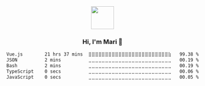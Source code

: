 <div align="center">
  <img src="https://media.giphy.com/media/v1.Y2lkPTc5MGI3NjExbWNrdHRsMmV6NHV1NGIwdXN6MmZpZ3g2c3oycDIxemcwdDluMjBmOCZlcD12MV9pbnRlcm5hbF9naWZfYnlfaWQmY3Q9cw/XEOUMqltCrGdCnatFF/giphy.gif" width="60px" align="center">
  <h3>Hi, I'm Mari 👋</h3>
</div>

<!--START_SECTION:waka-->

```txt
Vue.js        21 hrs 37 mins  ⣿⣿⣿⣿⣿⣿⣿⣿⣿⣿⣿⣿⣿⣿⣿⣿⣿⣿⣿⣿⣿⣿⣿⣿⣷   99.38 %
JSON          2 mins          ⣀⣀⣀⣀⣀⣀⣀⣀⣀⣀⣀⣀⣀⣀⣀⣀⣀⣀⣀⣀⣀⣀⣀⣀⣀   00.19 %
Bash          2 mins          ⣀⣀⣀⣀⣀⣀⣀⣀⣀⣀⣀⣀⣀⣀⣀⣀⣀⣀⣀⣀⣀⣀⣀⣀⣀   00.19 %
TypeScript    0 secs          ⣀⣀⣀⣀⣀⣀⣀⣀⣀⣀⣀⣀⣀⣀⣀⣀⣀⣀⣀⣀⣀⣀⣀⣀⣀   00.06 %
JavaScript    0 secs          ⣀⣀⣀⣀⣀⣀⣀⣀⣀⣀⣀⣀⣀⣀⣀⣀⣀⣀⣀⣀⣀⣀⣀⣀⣀   00.05 %
```

<!--END_SECTION:waka-->

